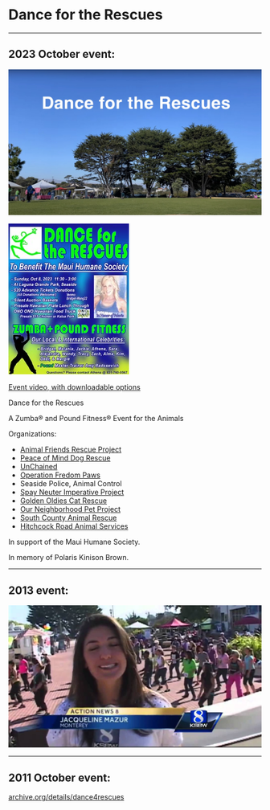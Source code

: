 # Dance for the Rescues

---
## 2023 October event:

[<img src="dfr-2023.jpg">](https://www.youtube.com/watch?v=HhfxsFvt07U)

[<img src="flyer.jpg">](https://www.youtube.com/watch?v=HhfxsFvt07U)

[Event video, with downloadable options](https://archive.org/details/dance-for-the-rescues)

Dance for the Rescues

A Zumba® and Pound Fitness® Event for the Animals

Organizations:
- [Animal Friends Rescue Project](https://animalfriendsrescue.org)
- [Peace of Mind	Dog Rescue](https://peaceofminddogrescue.org)
- [UnChained](https://livingunchained.org)
- [Operation Fredom Paws](https://operationfreedompaws.org)
- Seaside Police, Animal Control
- [Spay Neuter Imperative Project](https://snipbus.org)
- [Golden Oldies Cat Rescue](https://gocatrescue.org)
- [Our Neighborhood Pet Project](https://ourneighborhoodpetproject.org)
- [South County Animal Rescue](https://scar.pet)
- [Hitchcock Road Animal Services](https://hitchcockroadanimals.org)

In support of the Maui Humane Society.

In memory of Polaris Kinison Brown.


---
## 2013 event:
[<img src="ksbw.jpg">](https://www.youtube.com/watch?v=VK_-8FMV_Gc)


---
## 2011 October event:
[archive.org/details/dance4rescues](https://archive.org/details/dance4rescues)
